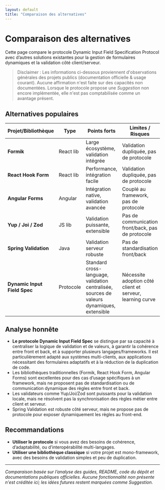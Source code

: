 ```yaml
---
layout: default
title: "Comparaison des alternatives"
---
```


# Comparaison des alternatives

Cette page compare le protocole Dynamic Input Field Specification Protocol avec d’autres solutions existantes pour la gestion de formulaires dynamiques et la validation côté client/serveur.

> Disclaimer : Les informations ci-dessous proviennent d'observations générales des projets publics (documentation officielle & usage courant). Aucune affirmation n'est faite sur des capacités non documentées. Lorsque le protocole propose une *Suggestion* non encore implémentée, elle n'est pas comptabilisée comme un avantage présent.

## Alternatives populaires

| Projet/Bibliothèque         | Type         | Points forts                      | Limites / Risques                | Cas d’usage recommandé           |
|----------------------------|--------------|-----------------------------------|-----------------------------------|----------------------------------|
| **Formik**                 | React lib    | Large écosystème, validation intégrée | Validation dupliquée, pas de protocole | Apps React avec logique simple   |
| **React Hook Form**        | React lib    | Performance, intégration facile    | Validation dupliquée, pas de protocole | Apps React, formulaires rapides  |
| **Angular Forms**          | Angular      | Intégration native, validation avancée | Couplé au framework, pas de protocole | Apps Angular, validation complexe|
| **Yup / Joi / Zod**        | JS lib       | Validation puissante, extensible   | Pas de communication front/back, pas de protocole | Validation locale, API JS       |
| **Spring Validation**      | Java         | Validation serveur robuste         | Pas de standardisation front/back | Apps Java, backend only          |
| **Dynamic Input Field Spec**| Protocole    | Standard cross-language, validation centralisée, sources de valeurs dynamiques, extensible | Nécessite adoption côté client et serveur, learning curve | Apps multi-clients, formulaires adaptatifs |

## Analyse honnête

- **Le protocole Dynamic Input Field Spec** se distingue par sa capacité à centraliser la logique de validation et de valeurs, à garantir la cohérence entre front et back, et à supporter plusieurs langages/frameworks. Il est particulièrement adapté aux systèmes multi-clients, aux applications nécessitant des formulaires adaptatifs et à la réduction de la duplication de code.
- Les bibliothèques traditionnelles (Formik, React Hook Form, Angular Forms) sont excellentes pour des cas d’usage spécifiques à un framework, mais ne proposent pas de standardisation ou de communication dynamique des règles entre front et back.
- Les validateurs comme Yup/Joi/Zod sont puissants pour la validation locale, mais ne résolvent pas la synchronisation des règles métier entre client et serveur.
- Spring Validation est robuste côté serveur, mais ne propose pas de protocole pour exposer dynamiquement les règles au front-end.

## Recommandations

- **Utiliser le protocole** si vous avez des besoins de cohérence, d’adaptabilité, ou d’interopérabilité multi-langages.
- **Utiliser une bibliothèque classique** si votre projet est mono-framework, avec des besoins de validation simples et peu de duplication.

---

*Comparaison basée sur l’analyse des guides, README, code du dépôt et documentations publiques officielles. Aucune fonctionnalité non présente n'est créditée ici; les idées futures restent marquées comme *Suggestion*.*
